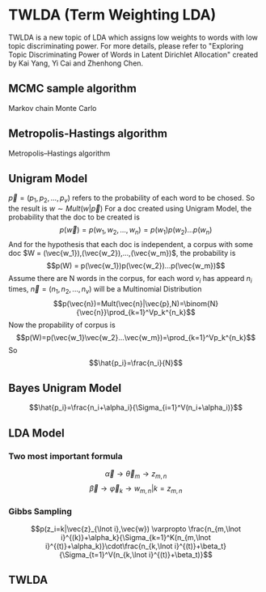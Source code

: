TWLDA (Term Weighting LDA)
===

TWLDA is a new topic of LDA which assigns low weights to words with low topic discriminating power. For more details, please refer to "Exploring Topic Discriminating Power of Words in Latent Dirichlet
Allocation" created by Kai Yang, Yi Cai and Zhenhong Chen.

## MCMC sample algorithm

<a herf="https://en.wikipedia.org/wiki/Markov_chain_Monte_Carlo">Markov chain Monte Carlo</a>

## Metropolis-Hastings algorithm

<a herf="https://en.wikipedia.org/wiki/Metropolis%E2%80%93Hastings_algorithm">Metropolis–Hastings algorithm</a>

## Unigram Model
$\vec{p} = (p_1, p_2, ..., p_v)$ refers to the probability of each word to be chosed.
So the result is $w \sim Mult(w|\vec{p})$
For a doc created using Unigram Model, the probability that the doc to be created is
$$p(\vec{w}) = p(w_1, w_2, ..., w_n) = p(w_1)p(w_2)...p(w_n)$$
And for the hypothesis that each doc is independent, a corpus with some doc $W = (\vec{w_1}),(\vec{w_2}),...,(\vec{w_m})$, the probability is
$$p(W) = p(\vec{w_1})p(\vec{w_2})...p(\vec{w_m})$$
Assume there are N words in the corpus, for each word $v_i$ has appeard $n_i$ times, $\vec{n}=(n_1,n_2,...,n_v)$ will be a Multinomial Distribution
$$p(\vec{n})=Mult(\vec{n}|\vec{p},N)=\binom{N}{\vec{n}}\prod_{k=1}^Vp_k^{n_k}$$
Now the propability of corpus is
$$p(W)=p(\vec{w_1}\vec{w_2}...\vec{w_m})=\prod_{k=1}^Vp_k^{n_k}$$
So $$\hat{p_i}=\frac{n_i}{N}$$

## Bayes Unigram Model
$$\hat{p_i}=\frac{n_i+\alpha_i}{\Sigma_{i=1}^V(n_i+\alpha_i)}$$

## LDA Model 
### Two most important  formula
$$\vec{\alpha}\to\vec{\theta}_m\to z_{m,n}$$
$$\vec{\beta}\to\vec{\varphi}_k\to w_{m,n}|k=z_{m,n}$$

### Gibbs Sampling 
$$p(z_i=k|\vec{z}_{\lnot i},\vec{w}) \varpropto \frac{n_{m,\lnot i}^{(k)}+\alpha_k}{\Sigma_{k=1}^K(n_{m,\lnot i}^{(t)}+\alpha_k)}\cdot\frac{n_{k,\lnot i}^{(t)}+\beta_t}{\Sigma_{t=1}^V(n_{k,\lnot i}^{(t)}+\beta_t)}$$

## TWLDA
